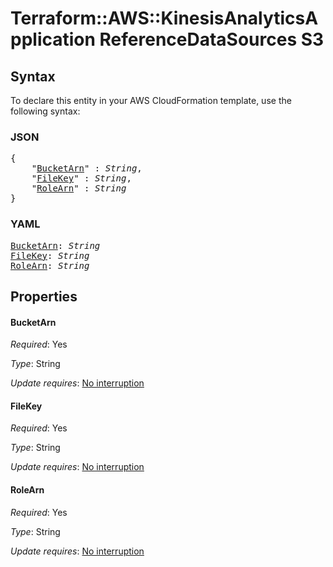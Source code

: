 # Terraform::AWS::KinesisAnalyticsApplication ReferenceDataSources S3

## Syntax

To declare this entity in your AWS CloudFormation template, use the following syntax:

### JSON

<pre>
{
    "<a href="#bucketarn" title="BucketArn">BucketArn</a>" : <i>String</i>,
    "<a href="#filekey" title="FileKey">FileKey</a>" : <i>String</i>,
    "<a href="#rolearn" title="RoleArn">RoleArn</a>" : <i>String</i>
}
</pre>

### YAML

<pre>
<a href="#bucketarn" title="BucketArn">BucketArn</a>: <i>String</i>
<a href="#filekey" title="FileKey">FileKey</a>: <i>String</i>
<a href="#rolearn" title="RoleArn">RoleArn</a>: <i>String</i>
</pre>

## Properties

#### BucketArn

_Required_: Yes

_Type_: String

_Update requires_: [No interruption](https://docs.aws.amazon.com/AWSCloudFormation/latest/UserGuide/using-cfn-updating-stacks-update-behaviors.html#update-no-interrupt)

#### FileKey

_Required_: Yes

_Type_: String

_Update requires_: [No interruption](https://docs.aws.amazon.com/AWSCloudFormation/latest/UserGuide/using-cfn-updating-stacks-update-behaviors.html#update-no-interrupt)

#### RoleArn

_Required_: Yes

_Type_: String

_Update requires_: [No interruption](https://docs.aws.amazon.com/AWSCloudFormation/latest/UserGuide/using-cfn-updating-stacks-update-behaviors.html#update-no-interrupt)

